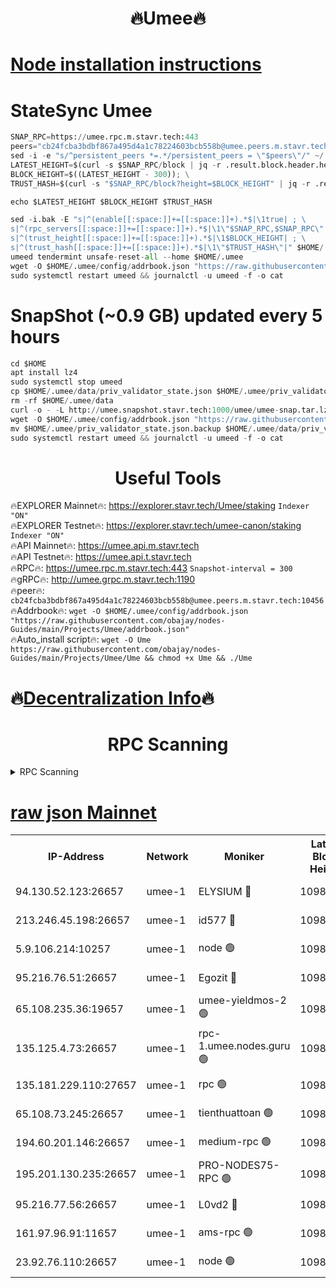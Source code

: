 <h1 align="center"> 🔥Umee🔥</h1>


[Node installation instructions](https://github.com/obajay/nodes-Guides/tree/main/Projects/Umee)
=
# StateSync Umee
```python
SNAP_RPC=https://umee.rpc.m.stavr.tech:443
peers="cb24fcba3bdbf867a495d4a1c78224603bcb558b@umee.peers.m.stavr.tech:10456"
sed -i -e "s/^persistent_peers *=.*/persistent_peers = \"$peers\"/" ~/.umee/config/config.toml
LATEST_HEIGHT=$(curl -s $SNAP_RPC/block | jq -r .result.block.header.height); \
BLOCK_HEIGHT=$((LATEST_HEIGHT - 300)); \
TRUST_HASH=$(curl -s "$SNAP_RPC/block?height=$BLOCK_HEIGHT" | jq -r .result.block_id.hash)

echo $LATEST_HEIGHT $BLOCK_HEIGHT $TRUST_HASH

sed -i.bak -E "s|^(enable[[:space:]]+=[[:space:]]+).*$|\1true| ; \
s|^(rpc_servers[[:space:]]+=[[:space:]]+).*$|\1\"$SNAP_RPC,$SNAP_RPC\"| ; \
s|^(trust_height[[:space:]]+=[[:space:]]+).*$|\1$BLOCK_HEIGHT| ; \
s|^(trust_hash[[:space:]]+=[[:space:]]+).*$|\1\"$TRUST_HASH\"|" $HOME/.umee/config/config.toml
umeed tendermint unsafe-reset-all --home $HOME/.umee
wget -O $HOME/.umee/config/addrbook.json "https://raw.githubusercontent.com/obajay/nodes-Guides/main/Projects/Umee/addrbook.json"
sudo systemctl restart umeed && journalctl -u umeed -f -o cat
```
# SnapShot (~0.9 GB) updated every 5 hours
```python
cd $HOME
apt install lz4
sudo systemctl stop umeed
cp $HOME/.umee/data/priv_validator_state.json $HOME/.umee/priv_validator_state.json.backup
rm -rf $HOME/.umee/data
curl -o - -L http://umee.snapshot.stavr.tech:1000/umee/umee-snap.tar.lz4 | lz4 -c -d - | tar -x -C $HOME/.umee --strip-components 2
wget -O $HOME/.umee/config/addrbook.json "https://raw.githubusercontent.com/obajay/nodes-Guides/main/Projects/Umee/addrbook.json"
mv $HOME/.umee/priv_validator_state.json.backup $HOME/.umee/data/priv_validator_state.json
sudo systemctl restart umeed && journalctl -u umeed -f -o cat
```
 <h1 align="center"> Useful Tools</h1>

🔥EXPLORER Mainnet🔥:      https://explorer.stavr.tech/Umee/staking             `Indexer "ON"` \
🔥EXPLORER Testnet🔥:        https://explorer.stavr.tech/umee-canon/staking      `Indexer "ON"` \
🔥API Mainnet🔥:                   https://umee.api.m.stavr.tech \
🔥API Testnet🔥:                     https://umee.api.t.stavr.tech \
🔥RPC🔥:                           https://umee.rpc.m.stavr.tech:443                     `Snapshot-interval = 300` \
🔥gRPC🔥:                              http://umee.grpc.m.stavr.tech:1190 \
🔥peer🔥:                     `cb24fcba3bdbf867a495d4a1c78224603bcb558b@umee.peers.m.stavr.tech:10456` \
🔥Addrbook🔥:    ```wget -O $HOME/.umee/config/addrbook.json "https://raw.githubusercontent.com/obajay/nodes-Guides/main/Projects/Umee/addrbook.json"``` \
🔥Auto_install script🔥: ```wget -O Ume https://raw.githubusercontent.com/obajay/nodes-Guides/main/Projects/Umee/Ume && chmod +x Ume && ./Ume```

🔥[Decentralization Info](https://github.com/obajay/StateSync-snapshots/tree/main/Projects/Umee/Decentralization)🔥
=

<h1 align="center"> RPC Scanning</h1>

<details>
<summary>RPC Scanning</summary>

<h2 align="center"> We scan nodes in real time every 4 hours. And we provide the final result of RPC endpoints.
We cannot influence the operation of these nodes in any way. </h2>


```python
If Voting Power is higher than 0 --> then the Node is a validator of the network and may be subject to attack and be a potential threat to the chain.
```
```python
We marked such validators with a red symbol
```

</details>

[raw json Mainnet](https://rpc-check.umeem.stavr.tech/umeem/rpc-umeem-result.json)
=



<table><tr><th>IP-Address</th><th>Network</th><th>Moniker</th><th>Latest Block Height</th><th>Earliest Block Height</th><th>Catching Up</th><th>Tx Index</th><th>Voting Power</th><th>Scan Time</th></tr><tr><td>94.130.52.123:26657</td><td>umee-1</td><td>ELYSIUM 🔴</td><td>10988536</td><td>3216011</td><td>False</td><td>on</td><td>23217736</td><td>2024-03-12T16:47:08.240108118UTC</td></tr><tr><td>213.246.45.198:26657</td><td>umee-1</td><td>id577 🔴</td><td>10988506</td><td>7100001</td><td>False</td><td>on</td><td>35124374</td><td>2024-03-12T16:44:13.444084212UTC</td></tr><tr><td>5.9.106.214:10257</td><td>umee-1</td><td>node 🟢</td><td>10988528</td><td>7942001</td><td>False</td><td>on</td><td>0</td><td>2024-03-12T16:46:19.852324362UTC</td></tr><tr><td>95.216.76.51:26657</td><td>umee-1</td><td>Egozit 🔴</td><td>10988536</td><td>8262001</td><td>False</td><td>off</td><td>38856422</td><td>2024-03-12T16:47:07.950476538UTC</td></tr><tr><td>65.108.235.36:19657</td><td>umee-1</td><td>umee-yieldmos-2 🟢</td><td>10988493</td><td>9575548</td><td>False</td><td>on</td><td>0</td><td>2024-03-12T16:42:55.611616083UTC</td></tr><tr><td>135.125.4.73:26657</td><td>umee-1</td><td>rpc-1.umee.nodes.guru 🟢</td><td>10988536</td><td>10691018</td><td>False</td><td>on</td><td>0</td><td>2024-03-12T16:47:08.482434464UTC</td></tr><tr><td>135.181.229.110:27657</td><td>umee-1</td><td>rpc 🟢</td><td>10988501</td><td>10754071</td><td>False</td><td>on</td><td>0</td><td>2024-03-12T16:43:42.373034297UTC</td></tr><tr><td>65.108.73.245:26657</td><td>umee-1</td><td>tienthuattoan 🟢</td><td>10988517</td><td>10787155</td><td>False</td><td>on</td><td>0</td><td>2024-03-12T16:45:14.335777617UTC</td></tr><tr><td>194.60.201.146:26657</td><td>umee-1</td><td>medium-rpc 🟢</td><td>10982012</td><td>10823243</td><td>False</td><td>on</td><td>0</td><td>2024-03-12T16:44:24.648177633UTC</td></tr><tr><td>195.201.130.235:26657</td><td>umee-1</td><td>PRO-NODES75-RPC 🟢</td><td>10988526</td><td>10888526</td><td>False</td><td>on</td><td>0</td><td>2024-03-12T16:46:11.474911749UTC</td></tr><tr><td>95.216.77.56:26657</td><td>umee-1</td><td>L0vd2 🔴</td><td>10988547</td><td>10888547</td><td>False</td><td>off</td><td>38598734</td><td>2024-03-12T16:48:09.215963528UTC</td></tr><tr><td>161.97.96.91:11657</td><td>umee-1</td><td>ams-rpc 🟢</td><td>10988547</td><td>10929930</td><td>False</td><td>on</td><td>0</td><td>2024-03-12T16:48:09.479411451UTC</td></tr><tr><td>23.92.76.110:26657</td><td>umee-1</td><td>node 🟢</td><td>10988557</td><td>10938001</td><td>False</td><td>on</td><td>0</td><td>2024-03-12T16:49:13.379910135UTC</td></tr></table>
